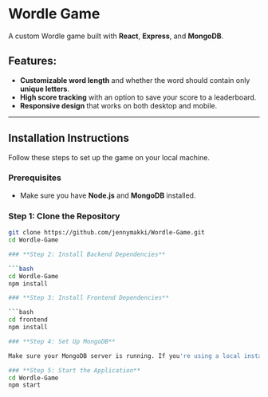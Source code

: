 # **Wordle Game**

A custom Wordle game built with **React**, **Express**, and **MongoDB**.

## **Features:**

- **Customizable word length** and whether the word should contain only **unique letters**.
- **High score tracking** with an option to save your score to a leaderboard.
- **Responsive design** that works on both desktop and mobile.

---

## **Installation Instructions**

Follow these steps to set up the game on your local machine.

### **Prerequisites**

- Make sure you have **Node.js** and **MongoDB** installed.

### **Step 1: Clone the Repository**

```bash
git clone https://github.com/jennymakki/Wordle-Game.git
cd Wordle-Game

### **Step 2: Install Backend Dependencies**

```bash
cd Wordle-Game
npm install

### **Step 3: Install Frontend Dependencies**

```bash
cd frontend
npm install

### **Step 4: Set Up MongoDB**

Make sure your MongoDB server is running. If you're using a local instance, ensure it is up and running. If you're using a cloud solution (like MongoDB Atlas), configure your connection string.

### **Step 5: Start the Application**
cd Wordle-Game
npm start



